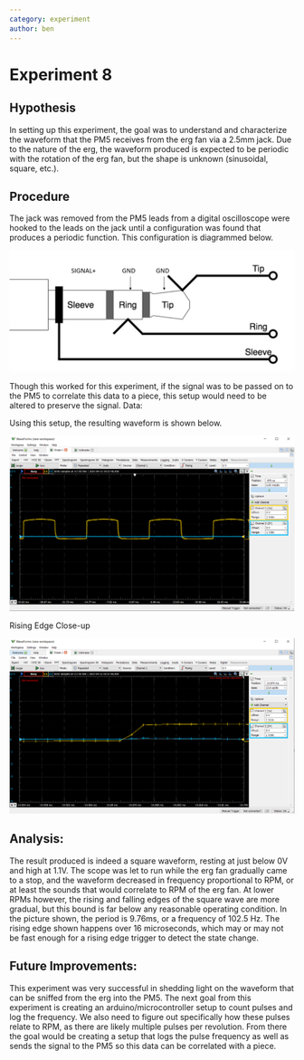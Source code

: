 ```yaml
---
category: experiment
author: ben
---
```


# Experiment 8


## Hypothesis 
In setting up this experiment, the goal was to understand and characterize the waveform that the PM5 receives from the erg fan via a 2.5mm jack. Due to the nature of the erg, the waveform produced is expected to be periodic with the rotation of the erg fan, but the shape is unknown (sinusoidal, square, etc.).

## Procedure 
The jack was removed from the PM5 leads from a digital oscilloscope were hooked to the leads on the jack until a configuration was found that produces a periodic function. This configuration is diagrammed below.

![Diagram of the scope wiring for the measurements taken](../files/experiments/8/jack.png)

Though this worked for this experiment, if the signal was to be passed on to the PM5 to correlate this data to a piece, this setup would need to be altered to preserve the signal.
Data:

Using this setup, the resulting waveform is shown below.

![screenshot of the resulting waveform generated by the erg](../files/experiments/8/waveform.png)

Rising Edge Close-up

![screenshot of the rising edge of the waveform generated by the erg](../files/experiments/8/rising-edge.png)


    
## Analysis:

The result produced is indeed a square waveform, resting at just below 0V and high at 1.1V. The scope was let to run while the erg fan gradually came to a stop, and the waveform decreased in frequency proportional to RPM, or at least the sounds that would correlate to RPM of the erg fan. At lower RPMs however, the rising and falling edges of the square wave are more gradual, but this bound is far below any reasonable operating condition. In the picture shown, the period is 9.76ms, or a frequency of 102.5 Hz.
The rising edge shown happens over 16 microseconds, which may or may not be fast enough for a rising edge trigger to detect the state change.


## Future Improvements:

This experiment was very successful in shedding light on the waveform that can be sniffed from the erg into the PM5. The next goal from this experiment is creating an arduino/microcontroller setup to count pulses and log the frequency. We also need to figure out specifically how these pulses relate to RPM, as there are likely multiple pulses per revolution. From there the goal would be creating a setup that logs the pulse frequency as well as sends the signal to the PM5 so this data can be correlated with a piece. 

